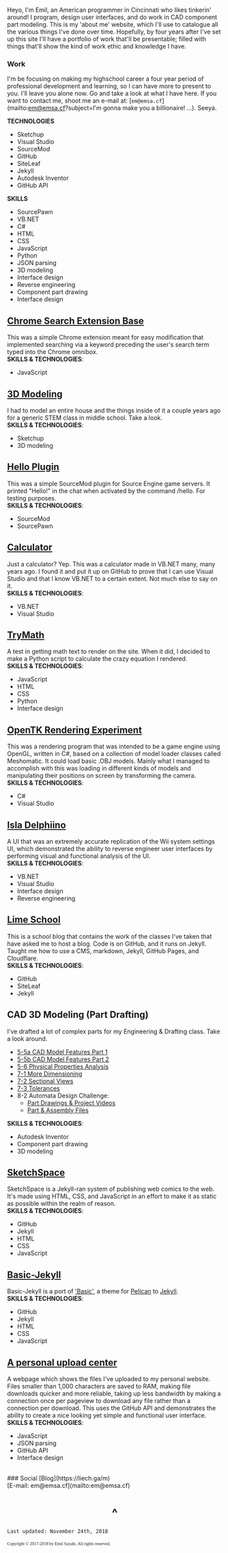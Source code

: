 

Heyo, I'm Emil, an American programmer in Cincinnati who likes tinkerin' around! I program, design user interfaces, and do work in CAD component part modeling. This is my 'about me' website, which I'll use to catalogue all the various things I've done over time. Hopefully, by four years after I've set up this site I'll have a portfolio of work that'll be presentable; filled with things that'll show the kind of work ethic and knowledge I have. 

### Work
I'm be focusing on making my highschool career a four year period of professional development and learning, so I can have more to present to you. I'll leave you alone now. Go and take a look at what I have here. If you want to contact me, shoot me an e-mail at: [`em@emsa.cf`](mailto:em@emsa.cf?subject=I'm gonna make you a billionaire! ...). Seeya.

**TECHNOLOGIES**
- Sketchup
- Visual Studio
- SourceMod
- GitHub
- SiteLeaf
- Jekyll
- Autodesk Inventor
- GitHub API


**SKILLS**
- SourcePawn
- VB.NET
- C#
- HTML
- CSS
- JavaScript
- Python
- JSON parsing
- 3D modeling
- Interface design
- Reverse engineering
- Component part drawing
- Interface design




## [Chrome Search Extension Base](https://github.com/EmilSayahi/Chrome-Search-Base/)
This was a simple Chrome extension meant for easy modification that implemented searching via a keyword preceding the user's search term typed into the Chrome omnibox.
<br>
**SKILLS & TECHNOLOGIES**:
- JavaScript


## [3D Modeling](https://github.com/emil-sayahi/Sketchup-House/)
I had to model an entire house and the things inside of it a couple years ago for a generic STEM class in middle school. Take a look.
<br>
**SKILLS & TECHNOLOGIES**:
- Sketchup
- 3D modeling


## [Hello Plugin](https://github.com/EmilSayahi/Hello-Plugin)
This was a simple SourceMod plugin for Source Engine game servers. It printed "Hello!" in the chat when activated by the command /hello. For testing purposes.
<br>
**SKILLS & TECHNOLOGIES**:
- SourceMod
- SourcePawn


## [Calculator](https://github.com/emil-sayahi/Calculator)
Just a calculator? Yep. This was a calculator made in VB.NET many, many years ago. I found it and put it up on GitHub to prove that I can use Visual Studio and that I know VB.NET to a certain extent. Not much else to say on it.
<br>
**SKILLS & TECHNOLOGIES**:
- VB.NET
- Visual Studio


## [TryMath](http://emsa.cf/trymath.html)
A test in getting math text to render on the site. When it did, I decided to make a Python script to calculate the crazy equation I rendered.
<br>
**SKILLS & TECHNOLOGIES**:
- JavaScript
- HTML
- CSS
- Python
- Interface design


## [OpenTK Rendering Experiment](https://github.com/emil-sayahi/TriBox)
This was a rendering program that was intended to be a game engine using OpenGL, written in C#, based on a collection of model loader classes called Meshomatic. It could load basic .OBJ models. Mainly what I managed to accomplish with this was loading in different kinds of models and manipulating their positions on screen by transforming the camera.
<br>
**SKILLS & TECHNOLOGIES**:
- C#
- Visual Studio


## [Isla Delphiino](https://github.com/emil-sayahi/Isla-Delphiino)
A UI that was an extremely accurate replication of the Wii system settings UI, which demonstrated the ability to reverse engineer user interfaces by performing visual and functional analysis of the UI.
<br>
**SKILLS & TECHNOLOGIES**:
- VB.NET
- Visual Studio
- Interface design
- Reverse engineering


## [Lime School](https://limeschool.cf)
This is a school blog that contains the work of the classes I've taken that have asked me to host a blog. Code is on GitHub, and it runs on Jekyll. Taught me how to use a CMS, markdown, Jekyll, GitHub Pages, and Cloudflare.
<br>
**SKILLS & TECHNOLOGIES**:
- GitHub
- SiteLeaf
- Jekyll


## CAD 3D Modeling (Part Drafting)
I've drafted a lot of complex parts for my Engineering & Drafting class. Take a look around.
- [5-5a CAD Model Features Part 1](https://drive.google.com/drive/folders/1Okz_gF2wIAcCekOtYcqRDz_e0pjdPxxt?usp=sharing)
- [5-5b CAD Model Features Part 2](https://drive.google.com/drive/folders/14I_ffnH0n81QmkAWd4kaBPYMH8_PIWq8?usp=sharing)
- [5-6 Physical Properties Analysis](https://drive.google.com/drive/folders/1cceX8qC0opWxxbesKCQjJL1RV2eT37QC?usp=sharing)
- [7-1 More Dimensioning](https://drive.google.com/drive/folders/1xsQr3ytjxgDC9Ll0aQoxQTGhIBEdlx7l?usp=sharing)
- [7-2 Sectional Views](https://drive.google.com/drive/folders/16DqfjxuD7NTP5W2OQ_aCChGZ_xayZ0ji?usp=sharing)
- [7-3 Tolerances](https://drive.google.com/drive/folders/1fe5biJBgl0MA8ygDCqX03hJWdRWhLewa?usp=sharing)
- 8-2 Automata Design Challenge:
	- [Part Drawings & Project Videos](https://drive.google.com/open?id=1-SLNnRsgbT59mriSYPTpyeMdbzXKqiCW)
	- [Part & Assembly Files](https://drive.google.com/drive/folders/1PK37dpg4KYz_6_9CvNXwLHqyKJ-ttLDm?usp=sharing)
	



**SKILLS & TECHNOLOGIES**:
- Autodesk Inventor
- Component part drawing
- 3D modeling


## [SketchSpace](https://github.com/EmilSayahi/SketchSpace)
SketchSpace is a Jekyll-ran system of publishing web comics to the web. It's made using HTML, CSS, and JavaScript in an effort to make it as static as possible within the realm of reason.
<br>
**SKILLS & TECHNOLOGIES**:
- GitHub
- Jekyll
- HTML
- CSS
- JavaScript


## [Basic-Jekyll](https://github.com/EmilSayahi/basic-jekyll/)
Basic-Jekyll is a port of ['Basic'](https://github.com/getpelican/pelican-themes/tree/master/basic), a theme for [Pelican](http://getpelican.com/) to [Jekyll](https://jekyllrb.com/).
<br>
**SKILLS & TECHNOLOGIES**:
- GitHub
- Jekyll
- HTML
- CSS
- JavaScript


## [A personal upload center](https://liech.ga/up/)
A webpage which shows the files I've uploaded to my personal website. Files smaller than 1,000 characters are saved to RAM,
making file downloads quicker and more reliable, taking up less bandwidth by making a connection once per pageview to download any file rather than a connection per download. This uses the GitHub API and demonstrates the ability to create a nice looking yet simple and functional user interface.
<br>
**SKILLS & TECHNOLOGIES**:
- JavaScript
- JSON parsing
- GitHub API
- Interface design


<br>
### Social
[Blog](https://liech.ga/m)
<br>
[E-mail: em@emsa.cf](mailto:em@emsa.cf)


<h1 align="center">^</h1>

```
Last updated: November 24th, 2018
```
<p style="font-family: TimesNewRoman, Times New Roman, Times, Baskerville, Georgia, serif;
	font-size: 10px;
	font-style: normal;
	font-variant: normal;
	font-weight: 400;
	line-height: 16px;">Copyright © 2017-2018 by Emil Sayahi. All rights reserved.</p>
